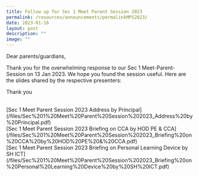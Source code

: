 ```yaml
---
title: Follow up for Sec 1 Meet Parent Session 2023
permalink: /resources/announcements/permalinkMPS2023/
date: 2023-01-16
layout: post
description: ""
image: ""
---
```

Dear parents/guardians,

Thank you for the overwhelming response to our Sec 1 Meet-Parent-Session on 13 Jan 2023. We hope you found the session useful. Here are the slides shared by the respective presenters:

Thank you

<BR>
[Sec 1 Meet Parent Session 2023 Address by Principal](/files/Sec%201%20Meet%20Parent%20Session%202023_Address%20by%20Principal.pdf)
<BR>
[Sec 1 Meet Parent Session 2023 Briefing on CCA by HOD PE & CCA](/files/Sec%201%20Meet%20Parent%20Session%202023_Briefing%20on%20CCA%20by%20HOD%20PE%20&%20CCA.pdf)
<BR>
[Sec 1 Meet Parent Session 2023 Briefing on Personal Learning Device by SH ICT](/files/Sec%201%20Meet%20Parent%20Session%202023_Briefing%20on%20Personal%20Learning%20Device%20by%20SH%20ICT.pdf)
<BR>